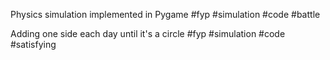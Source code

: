 Physics simulation implemented in Pygame #fyp #simulation #code #battle 

Adding one side each day until it's a circle #fyp #simulation #code #satisfying